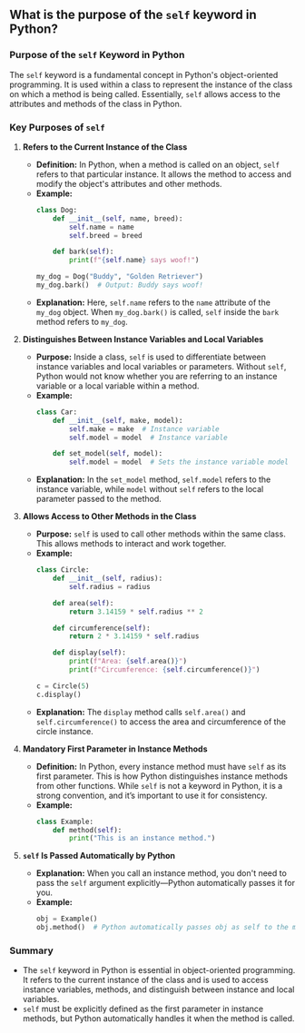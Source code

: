 ## What is the purpose of the `self` keyword in Python?


### Purpose of the `self` Keyword in Python

The `self` keyword is a fundamental concept in Python's object-oriented programming. It is used within a class to represent the instance of the class on which a method is being called. Essentially, `self` allows access to the attributes and methods of the class in Python.

### Key Purposes of `self`

1. **Refers to the Current Instance of the Class**
   - **Definition:** In Python, when a method is called on an object, `self` refers to that particular instance. It allows the method to access and modify the object's attributes and other methods.
   - **Example:**
     ```python
     class Dog:
         def __init__(self, name, breed):
             self.name = name
             self.breed = breed

         def bark(self):
             print(f"{self.name} says woof!")

     my_dog = Dog("Buddy", "Golden Retriever")
     my_dog.bark()  # Output: Buddy says woof!
     ```
   - **Explanation:** Here, `self.name` refers to the `name` attribute of the `my_dog` object. When `my_dog.bark()` is called, `self` inside the `bark` method refers to `my_dog`.

2. **Distinguishes Between Instance Variables and Local Variables**
   - **Purpose:** Inside a class, `self` is used to differentiate between instance variables and local variables or parameters. Without `self`, Python would not know whether you are referring to an instance variable or a local variable within a method.
   - **Example:**
     ```python
     class Car:
         def __init__(self, make, model):
             self.make = make  # Instance variable
             self.model = model  # Instance variable

         def set_model(self, model):
             self.model = model  # Sets the instance variable model
     ```
   - **Explanation:** In the `set_model` method, `self.model` refers to the instance variable, while `model` without `self` refers to the local parameter passed to the method.

3. **Allows Access to Other Methods in the Class**
   - **Purpose:** `self` is used to call other methods within the same class. This allows methods to interact and work together.
   - **Example:**
     ```python
     class Circle:
         def __init__(self, radius):
             self.radius = radius

         def area(self):
             return 3.14159 * self.radius ** 2

         def circumference(self):
             return 2 * 3.14159 * self.radius

         def display(self):
             print(f"Area: {self.area()}")
             print(f"Circumference: {self.circumference()}")

     c = Circle(5)
     c.display()
     ```
   - **Explanation:** The `display` method calls `self.area()` and `self.circumference()` to access the area and circumference of the circle instance.

4. **Mandatory First Parameter in Instance Methods**
   - **Definition:** In Python, every instance method must have `self` as its first parameter. This is how Python distinguishes instance methods from other functions. While `self` is not a keyword in Python, it is a strong convention, and it’s important to use it for consistency.
   - **Example:**
     ```python
     class Example:
         def method(self):
             print("This is an instance method.")
     ```

5. **`self` Is Passed Automatically by Python**
   - **Explanation:** When you call an instance method, you don't need to pass the `self` argument explicitly—Python automatically passes it for you.
   - **Example:**
     ```python
     obj = Example()
     obj.method()  # Python automatically passes obj as self to the method
     ```

### Summary

- The `self` keyword in Python is essential in object-oriented programming. It refers to the current instance of the class and is used to access instance variables, methods, and distinguish between instance and local variables.
- `self` must be explicitly defined as the first parameter in instance methods, but Python automatically handles it when the method is called.